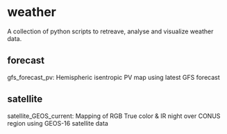 # weather
A collection of python scripts to retreave, analyse and visualize weather data.

## forecast
gfs_forecast_pv: Hemispheric isentropic PV map using latest GFS forecast

## satellite
satellite_GEOS_current: Mapping of RGB True color & IR night over CONUS region using GEOS-16 satellite data


